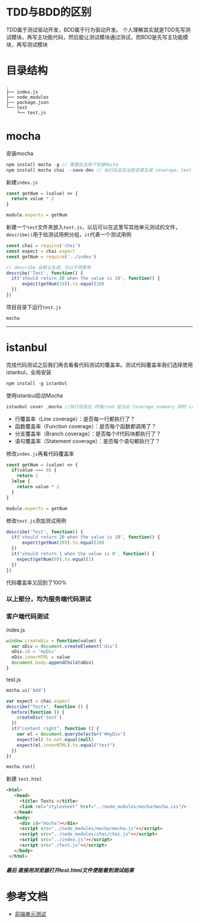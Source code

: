 # TDD与BDD的区别

TDD属于测试驱动开发，BDD属于行为驱动开发。
个人理解其实就是TDD先写测试模块，再写主功能代码，然后能让测试模块通过测试，而BDD是先写主功能模块，再写测试模块

# 目录结构

```
.
├── index.js
├── node_modules
├── package.json
└── test
    └── test.js
```


# mocha

安装mocha
```js
npm install mocha -g // 需要在全局下安装Mocha
npm install mocha chai --save-dev // 执行后会在当前目录生成 coverage、test 两个文件夹
```

新建`index.js`
```js
const getNum = (value) => {
  return value * 2
}

module.exports = getNum
```

新建一个`test`文件夹放入`test.js`，以后可以在这里写其他单元测试的文件，`describe()`用于给测试用例分组，`it`代表一个测试用例
```js
const chai = require('chai')
const expect = chai.expect
const getNum = require('../index')

// describe 会默认生成，可以不用更改
describe('Test', function() {
  it('should return 20 when the value is 10', function() {
      expect(getNum(10)).to.equal(20)
  })
})
```

项目目录下运行`test.js`
```js
mocha
```

----------------------------------------------------------


# istanbul

完成代码测试之后我们再去看看代码测试的覆盖率。测试代码覆盖率我们选择使用istanbul，全局安装

```js
npm install -g istanbul
```
使用istanbul启动Mocha
```js
istanbul cover _mocha //执行后会在 终端/cmd 显示出 Coverage summary 同时 coverage 文件夹会生成结果文件
```

- 行覆盖率（Line coverage）：是否每一行都执行了？
- 函数覆盖率（Function coverage）：是否每个函数都调用了？
- 分支覆盖率（Branch coverage）：是否每个if代码块都执行了？
- 语句覆盖率（Statement coverage）：是否每个语句都执行了？

修改`index.js`再看代码覆盖率
```js
const getNum = (value) => {
  if(value === 0) {
    return 1
  }else {
    return value * 2
  }
}

module.exports = getNum
```

修改`test.js`添加测试用例
```js
describe('Test', function() {
  it('should return 20 when the value is 10', function() {
      expect(getNum(10)).to.equal(20)
  })
  it('should return 1 when the value is 0', function() {
    expect(getNum(0)).to.equal(1)
  })
})
```
代码覆盖率又回到了100%

### 以上部分，均为服务端代码测试

### 客户端代码测试

index.js
```js
window.createDiv = function(value) {
  var oDiv = document.createElement('div')
  oDiv.id = 'myDiv'
  oDiv.innerHTML = value
  document.body.appendChild(oDiv)
}
```

test.js
```js
mocha.ui('bdd')

var expect = chai.expect
describe("Tests", function () {
  before(function () {
    createDiv('test')
  })
  it("content right", function () {
    var el = document.querySelector('#myDiv')
    expect(el).to.not.equal(null)
    expect(el.innerHTML).to.equal("test")
  })
})

mocha.run()
```

新建 `test.html`
```html
<html>
   <head>
     <title> Tests </title>
     <link rel="stylesheet" href="../node_modules/mocha/mocha.css"/>
   </head>
   <body>
     <div id="mocha"></div>
     <script src="../node_modules/mocha/mocha.js"></script>
     <script src="../node_modules/chai/chai.js"></script>
     <script src="../index.js"></script>
     <script src="./test.js"></script>
   </body>
 </html>
```

##### 最后 直接用浏览器打开test.html文件便能看到测试结果

# 参考文档

- [前端单元测试](https://segmentfault.com/a/1190000013470485)
